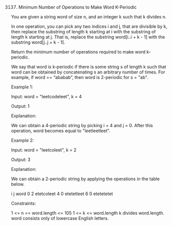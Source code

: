 3137. Minimum Number of Operations to Make Word K-Periodic

You are given a string word of size n, and an integer k such that k divides n.

In one operation, you can pick any two indices i and j, that are divisible by k, then replace the 
substring
 of length k starting at i with the substring of length k starting at j. That is, replace the substring word[i..i + k - 1] with the substring word[j..j + k - 1].

Return the minimum number of operations required to make word k-periodic.

We say that word is k-periodic if there is some string s of length k such that word can be obtained by concatenating s an arbitrary number of times. For example, if word == “ababab”, then word is 2-periodic for s = "ab".

 

Example 1:

Input: word = "leetcodeleet", k = 4

Output: 1

Explanation:

We can obtain a 4-periodic string by picking i = 4 and j = 0. After this operation, word becomes equal to "leetleetleet".

Example 2:

Input: word = "leetcoleet", k = 2

Output: 3

Explanation:

We can obtain a 2-periodic string by applying the operations in the table below.

i	j	word
0	2	etetcoleet
4	0	etetetleet
6	0	etetetetet
 
 

Constraints:

1 <= n == word.length <= 105
1 <= k <= word.length
k divides word.length.
word consists only of lowercase English letters.
